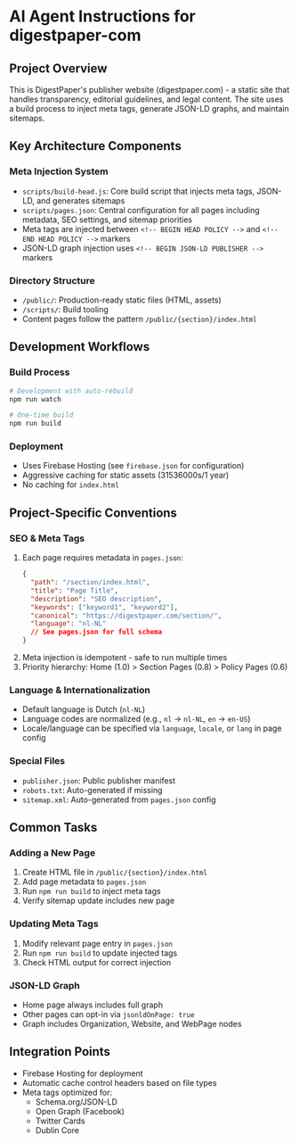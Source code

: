 # AI Agent Instructions for digestpaper-com

## Project Overview

This is DigestPaper's publisher website (digestpaper.com) - a static site that handles transparency, editorial guidelines, and legal content. The site uses a build process to inject meta tags, generate JSON-LD graphs, and maintain sitemaps.

## Key Architecture Components

### Meta Injection System

- `scripts/build-head.js`: Core build script that injects meta tags, JSON-LD, and generates sitemaps
- `scripts/pages.json`: Central configuration for all pages including metadata, SEO settings, and sitemap priorities
- Meta tags are injected between `<!-- BEGIN HEAD POLICY -->` and `<!-- END HEAD POLICY -->` markers
- JSON-LD graph injection uses `<!-- BEGIN JSON-LD PUBLISHER -->` markers

### Directory Structure

- `/public/`: Production-ready static files (HTML, assets)
- `/scripts/`: Build tooling
- Content pages follow the pattern `/public/{section}/index.html`

## Development Workflows

### Build Process

```bash
# Development with auto-rebuild
npm run watch

# One-time build
npm run build
```

### Deployment

- Uses Firebase Hosting (see `firebase.json` for configuration)
- Aggressive caching for static assets (31536000s/1 year)
- No caching for `index.html`

## Project-Specific Conventions

### SEO & Meta Tags

1. Each page requires metadata in `pages.json`:
   ```json
   {
     "path": "/section/index.html",
     "title": "Page Title",
     "description": "SEO description",
     "keywords": ["keyword1", "keyword2"],
     "canonical": "https://digestpaper.com/section/",
     "language": "nl-NL"
     // See pages.json for full schema
   }
   ```
2. Meta injection is idempotent - safe to run multiple times
3. Priority hierarchy: Home (1.0) > Section Pages (0.8) > Policy Pages (0.6)

### Language & Internationalization

- Default language is Dutch (`nl-NL`)
- Language codes are normalized (e.g., `nl` → `nl-NL`, `en` → `en-US`)
- Locale/language can be specified via `language`, `locale`, or `lang` in page config

### Special Files

- `publisher.json`: Public publisher manifest
- `robots.txt`: Auto-generated if missing
- `sitemap.xml`: Auto-generated from `pages.json` config

## Common Tasks

### Adding a New Page

1. Create HTML file in `/public/{section}/index.html`
2. Add page metadata to `pages.json`
3. Run `npm run build` to inject meta tags
4. Verify sitemap update includes new page

### Updating Meta Tags

1. Modify relevant page entry in `pages.json`
2. Run `npm run build` to update injected tags
3. Check HTML output for correct injection

### JSON-LD Graph

- Home page always includes full graph
- Other pages can opt-in via `jsonldOnPage: true`
- Graph includes Organization, Website, and WebPage nodes

## Integration Points

- Firebase Hosting for deployment
- Automatic cache control headers based on file types
- Meta tags optimized for:
  - Schema.org/JSON-LD
  - Open Graph (Facebook)
  - Twitter Cards
  - Dublin Core
